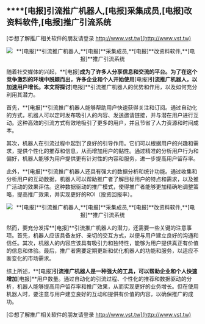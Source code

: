 ## ****[电报]**引流推广机器人,**[电报]**采集成员,**[电报]**改资料软件,**[电报]**推广引流系统**

[😍想了解推广相关软件的朋友请登录 http://www.vst.tw](http://www.vst.tw)

 <center><img src="https://vst.tw/MP4/tuiguang/png/8.png" alt="**[电报]**引流推广机器人,**[电报]**采集成员,**[电报]**改资料软件,**[电报]**推广引流系统"></center>

随着社交媒体的兴起，**[电报]**成为了许多人分享信息和交流的平台。为了在这个竞争激烈的环境中脱颖而出，许多企业和个人开始使用**[电报]**引流推广机器人，以加速用户增长。本文将探讨**[电报]**引流推广机器人的优势和作用，以及如何充分利用其潜力。

首先，**[电报]**引流推广机器人能够帮助用户快速获得关注和订阅。通过自动化的方式，机器人可以定时发布吸引人的内容、发送邀请链接，并与潜在用户进行互动。这种高效的引流方式有效地吸引了更多的用户，并且节省了人力资源和时间成本。

其次，机器人在引流过程中起到了良好的引导作用。它们可以根据用户的兴趣和需求，提供个性化的推荐和信息，从而增加用户的黏性。通过精准的分析用户行为和偏好，机器人能够为用户提供更有针对性的内容和服务，进一步提高用户留存率。

此外，**[电报]**引流推广机器人还具有强大的数据分析和统计功能。通过收集和分析用户的互动数据，机器人可以帮助推广者了解目标用户的特点和需求，以及推广活动的效果评估。这种数据驱动的推广模式，使得推广者能够更加精确地调整策略，提高推广效果，并实现更好的ROI（投资回报率）。

 <center><img src="https://vst.tw/MP4/tuiguang/png/7.png" alt="**[电报]**引流推广机器人,**[电报]**采集成员,**[电报]**改资料软件,**[电报]**推广引流系统"></center>

然而，要充分发挥**[电报]**引流推广机器人的潜力，还需要一些关键的注意事项。首先，机器人应该具备友好、亲切的交互方式，以便与用户建立良好的沟通和信任。其次，机器人的内容应该具有吸引力和独特性，能够为用户提供真正有价值的信息和体验。最后，推广者需要定期更新和优化机器人的功能和服务，以适应不断变化的市场需求。

综上所述，**[电报]**引流推广机器人是一种强大的工具，可以帮助企业和个人快速增加**[电报]**用户数量。通过自动化的引流过程、个性化的推荐和数据驱动的分析，机器人能够提高用户留存率和推广效果，从而实现更好的业务增长。但在使用机器人时，要注意与用户建立良好的互动和提供有价值的内容，以确保推广的成功。

[😍想了解推广相关软件的朋友请登录 http://www.vst.tw](http://www.vst.tw)



